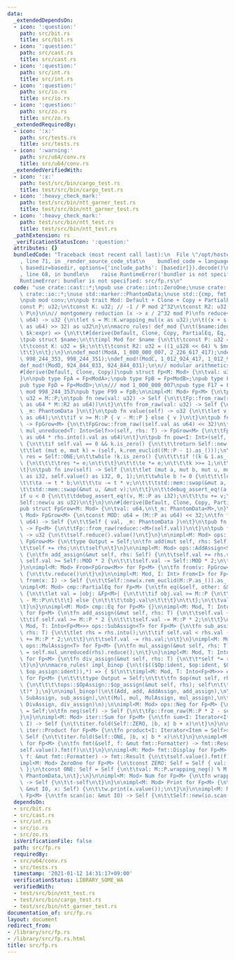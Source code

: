 ```yaml
---
data:
  _extendedDependsOn:
  - icon: ':question:'
    path: src/bit.rs
    title: src/bit.rs
  - icon: ':question:'
    path: src/cast.rs
    title: src/cast.rs
  - icon: ':question:'
    path: src/int.rs
    title: src/int.rs
  - icon: ':question:'
    path: src/io.rs
    title: src/io.rs
  - icon: ':question:'
    path: src/zo.rs
    title: src/zo.rs
  _extendedRequiredBy:
  - icon: ':x:'
    path: src/tests.rs
    title: src/tests.rs
  - icon: ':warning:'
    path: src/u64/conv.rs
    title: src/u64/conv.rs
  _extendedVerifiedWith:
  - icon: ':x:'
    path: test/src/bin/cargo_test.rs
    title: test/src/bin/cargo_test.rs
  - icon: ':heavy_check_mark:'
    path: test/src/bin/ntt_garner_test.rs
    title: test/src/bin/ntt_garner_test.rs
  - icon: ':heavy_check_mark:'
    path: test/src/bin/ntt_test.rs
    title: test/src/bin/ntt_test.rs
  _pathExtension: rs
  _verificationStatusIcon: ':question:'
  attributes: {}
  bundledCode: "Traceback (most recent call last):\n  File \"/opt/hostedtoolcache/Python/3.9.1/x64/lib/python3.9/site-packages/onlinejudge_verify/documentation/build.py\"\
    , line 71, in _render_source_code_stat\n    bundled_code = language.bundle(stat.path,\
    \ basedir=basedir, options={'include_paths': [basedir]}).decode()\n  File \"/opt/hostedtoolcache/Python/3.9.1/x64/lib/python3.9/site-packages/onlinejudge_verify/languages/user_defined.py\"\
    , line 68, in bundle\n    raise RuntimeError('bundler is not specified: {}'.format(path.as_posix()))\n\
    RuntimeError: bundler is not specified: src/fp.rs\n"
  code: "use crate::cast::*;\npub use crate::int::ZeroOne;\nuse crate::int::*;\nuse\
    \ crate::io::*;\nuse std::marker::PhantomData;\nuse std::{cmp, fmt, iter, ops};\n\
    \npub mod conv;\n\npub trait Mod: Default + Clone + Copy + PartialEq + Eq {\n\t\
    const P: u32;\n\tconst K: u32; // -1 / P mod 2^32\n\tconst R2: u32; // 2^64 mod\
    \ P\n}\n\n// montgomery reduction (x -> x / 2^32 mod P)\nfn reduce<M: Mod>(x:\
    \ u64) -> u32 {\n\tlet s = M::K.wrapping_mul(x as u32);\n\t((x + s as u64 * M::P\
    \ as u64) >> 32) as u32\n}\n\nmacro_rules! def_mod {\n\t($name:ident, $modu:expr,\
    \ $k:expr) => {\n\t\t#[derive(Default, Clone, Copy, PartialEq, Eq, Debug)]\n\t\
    \tpub struct $name;\n\t\timpl Mod for $name {\n\t\t\tconst P: u32 = $modu;\n\t\
    \t\tconst K: u32 = $k;\n\t\t\tconst R2: u32 = ((1_u128 << 64) % $modu) as u32;\n\
    \t\t}\n\t};\n}\n\ndef_mod!(ModA, 1_000_000_007, 2_226_617_417);\ndef_mod!(ModB,\
    \ 998_244_353, 998_244_351);\ndef_mod!(ModC, 1_012_924_417, 1_012_924_415);\n\
    def_mod!(ModD, 924_844_033, 924_844_031);\n\n// modular arithmetics\n#[repr(transparent)]\n\
    #[derive(Default, Clone, Copy)]\npub struct Fp<M: Mod> {\n\tval: u32,\n\t_m: PhantomData<M>,\n\
    }\n\npub type FpA = Fp<ModA>;\npub type FpB = Fp<ModB>;\npub type FpC = Fp<ModC>;\n\
    pub type FpD = Fp<ModD>;\n\n/// mod 1_000_000_007\npub type F17 = FpA;\n\n///\
    \ mod 998_244_353\npub type F99 = FpB;\n\nimpl<M: Mod> Fp<M> {\n\tpub const P:\
    \ u32 = M::P;\n\tpub fn new(val: u32) -> Self {\n\t\tFp::from_raw(reduce::<M>(val\
    \ as u64 * M::R2 as u64))\n\t}\n\tfn from_raw(val: u32) -> Self {\n\t\tFp { val,\
    \ _m: PhantomData }\n\t}\n\tpub fn value(self) -> u32 {\n\t\tlet v = reduce::<M>(self.val\
    \ as u64);\n\t\tif v >= M::P { v - M::P } else { v }\n\t}\n\tpub fn grow(self)\
    \ -> FpGrow<M> {\n\t\tFpGrow::from_raw((self.val as u64) << 32)\n\t}\n\tpub fn\
    \ mul_unreduced<T: Into<Self>>(self, rhs: T) -> FpGrow<M> {\n\t\tFpGrow::from_raw(self.val\
    \ as u64 * rhs.into().val as u64)\n\t}\n\tpub fn pow<I: Int>(self, k: I) -> Self\
    \ {\n\t\tif self.val == 0 && k.is_zero() {\n\t\t\treturn Self::new(1);\n\t\t}\n\
    \t\tlet (mut e, mut k) = (self, k.rem_euclid((M::P - 1).as_()));\n\t\tlet mut\
    \ res = Self::ONE;\n\t\twhile !k.is_zero() {\n\t\t\tif !(k & 1.as_()).is_zero()\
    \ {\n\t\t\t\tres *= e;\n\t\t\t}\n\t\t\te *= e;\n\t\t\tk >>= 1;\n\t\t}\n\t\tres\n\
    \t}\n\tpub fn inv(self) -> Self {\n\t\tlet (mut a, mut b, mut u, mut v) = (M::P\
    \ as i32, self.value() as i32, 0, 1);\n\t\twhile b != 0 {\n\t\t\tlet t = a / b;\n\
    \t\t\ta -= t * b;\n\t\t\tu -= t * v;\n\t\t\tstd::mem::swap(&mut a, &mut b);\n\t\
    \t\tstd::mem::swap(&mut u, &mut v);\n\t\t}\n\t\tdebug_assert_eq!(a, 1);\n\t\t\
    if u < 0 {\n\t\t\tdebug_assert_eq!(v, M::P as i32);\n\t\t\tu += v;\n\t\t}\n\t\t\
    Self::new(u as u32)\n\t}\n}\n\n#[derive(Default, Clone, Copy, PartialEq, Eq)]\n\
    pub struct FpGrow<M: Mod> {\n\tval: u64,\n\t_m: PhantomData<M>,\n}\n\nimpl<M:\
    \ Mod> FpGrow<M> {\n\tconst MOD: u64 = (M::P as u64) << 32;\n\tfn from_raw(val:\
    \ u64) -> Self {\n\t\tSelf { val, _m: PhantomData }\n\t}\n\tpub fn reduce(self)\
    \ -> Fp<M> {\n\t\tFp::from_raw(reduce::<M>(self.val))\n\t}\n\tpub fn value(self)\
    \ -> u32 {\n\t\tself.reduce().value()\n\t}\n}\n\nimpl<M: Mod> ops::Add<Self> for\
    \ FpGrow<M> {\n\ttype Output = Self;\n\tfn add(mut self, rhs: Self) -> Self {\n\
    \t\tself += rhs;\n\t\tself\n\t}\n}\n\nimpl<M: Mod> ops::AddAssign<Self> for FpGrow<M>\
    \ {\n\tfn add_assign(&mut self, rhs: Self) {\n\t\tself.val += rhs.val;\n\t\tif\
    \ self.val >= Self::MOD * 2 {\n\t\t\tself.val -= Self::MOD * 2;\n\t\t}\n\t}\n\
    }\n\nimpl<M: Mod> From<FpGrow<M>> for Fp<M> {\n\tfn from(v: FpGrow<M>) -> Self\
    \ {\n\t\tv.reduce()\n\t}\n}\n\nimpl<M: Mod, I: Int> From<I> for Fp<M> {\n\tfn\
    \ from(x: I) -> Self {\n\t\tSelf::new(x.rem_euclid(M::P.as_()).as_())\n\t}\n}\n\
    \nimpl<M: Mod> cmp::PartialEq for Fp<M> {\n\tfn eq(&self, other: &Self) -> bool\
    \ {\n\t\tlet val = |obj: &Fp<M>| {\n\t\t\tif obj.val >= M::P {\n\t\t\t\tobj.val\
    \ - M::P\n\t\t\t} else {\n\t\t\t\tobj.val\n\t\t\t}\n\t\t};\n\t\tval(self) == val(other)\n\
    \t}\n}\n\nimpl<M: Mod> cmp::Eq for Fp<M> {}\n\nimpl<M: Mod, T: Into<Fp<M>>> ops::AddAssign<T>\
    \ for Fp<M> {\n\tfn add_assign(&mut self, rhs: T) {\n\t\tself.val += rhs.into().val;\n\
    \t\tif self.val >= M::P * 2 {\n\t\t\tself.val -= M::P * 2;\n\t\t}\n\t}\n}\nimpl<M:\
    \ Mod, T: Into<Fp<M>>> ops::SubAssign<T> for Fp<M> {\n\tfn sub_assign(&mut self,\
    \ rhs: T) {\n\t\tlet rhs = rhs.into();\n\t\tif self.val < rhs.val {\n\t\t\tself.val\
    \ += M::P * 2;\n\t\t}\n\t\tself.val -= rhs.val;\n\t}\n}\nimpl<M: Mod, T: Into<Fp<M>>>\
    \ ops::MulAssign<T> for Fp<M> {\n\tfn mul_assign(&mut self, rhs: T) {\n\t\t*self\
    \ = self.mul_unreduced(rhs).reduce();\n\t}\n}\nimpl<M: Mod, T: Into<Fp<M>>> ops::DivAssign<T>\
    \ for Fp<M> {\n\tfn div_assign(&mut self, rhs: T) {\n\t\t*self *= rhs.into().inv();\n\
    \t}\n}\n\nmacro_rules! impl_binop {\n\t($(($Op:ident, $op:ident, $OpAssign:ident,\
    \ $op_assign:ident)),*) => { $(\n\t\timpl<M: Mod, T: Into<Fp<M>>> ops::$Op<T>\
    \ for Fp<M> {\n\t\t\ttype Output = Self;\n\t\t\tfn $op(mut self, rhs: T) -> Self\
    \ {\n\t\t\t\tops::$OpAssign::$op_assign(&mut self, rhs); self\n\t\t\t}\n\t\t}\n\
    \t)* };\n}\n\nimpl_binop!(\n\t(Add, add, AddAssign, add_assign),\n\t(Sub, sub,\
    \ SubAssign, sub_assign),\n\t(Mul, mul, MulAssign, mul_assign),\n\t(Div, div,\
    \ DivAssign, div_assign)\n);\n\nimpl<M: Mod> ops::Neg for Fp<M> {\n\ttype Output\
    \ = Self;\n\tfn neg(self) -> Self {\n\t\tFp::from_raw(M::P * 2 - self.val)\n\t\
    }\n}\n\nimpl<M: Mod> iter::Sum for Fp<M> {\n\tfn sum<I: Iterator<Item = Self>>(iter:\
    \ I) -> Self {\n\t\titer.fold(Self::ZERO, |b, x| b + x)\n\t}\n}\n\nimpl<M: Mod>\
    \ iter::Product for Fp<M> {\n\tfn product<I: Iterator<Item = Self>>(iter: I) ->\
    \ Self {\n\t\titer.fold(Self::ONE, |b, x| b * x)\n\t}\n}\n\nimpl<M: Mod> fmt::Debug\
    \ for Fp<M> {\n\tfn fmt(&self, f: &mut fmt::Formatter) -> fmt::Result {\n\t\t\
    self.value().fmt(f)\n\t}\n}\n\nimpl<M: Mod> fmt::Display for Fp<M> {\n\tfn fmt(&self,\
    \ f: &mut fmt::Formatter) -> fmt::Result {\n\t\tself.value().fmt(f)\n\t}\n}\n\n\
    impl<M: Mod> ZeroOne for Fp<M> {\n\tconst ZERO: Self = Self { val: 0, _m: PhantomData\
    \ };\n\tconst ONE: Self = Self {\n\t\tval: M::P.wrapping_neg() % M::P,\n\t\t_m:\
    \ PhantomData,\n\t};\n}\n\nimpl<M: Mod> Num for Fp<M> {\n\tfn wrapping_neg(self)\
    \ -> Self {\n\t\t-self\n\t}\n}\n\nimpl<M: Mod> Print for Fp<M> {\n\tfn print(w:\
    \ &mut IO, x: Self) {\n\t\tw.print(x.value());\n\t}\n}\n\nimpl<M: Mod> Scan for\
    \ Fp<M> {\n\tfn scan(io: &mut IO) -> Self {\n\t\tSelf::new(io.scan())\n\t}\n}\n"
  dependsOn:
  - src/bit.rs
  - src/cast.rs
  - src/int.rs
  - src/io.rs
  - src/zo.rs
  isVerificationFile: false
  path: src/fp.rs
  requiredBy:
  - src/u64/conv.rs
  - src/tests.rs
  timestamp: '2021-01-12 14:31:17+09:00'
  verificationStatus: LIBRARY_SOME_WA
  verifiedWith:
  - test/src/bin/ntt_test.rs
  - test/src/bin/cargo_test.rs
  - test/src/bin/ntt_garner_test.rs
documentation_of: src/fp.rs
layout: document
redirect_from:
- /library/src/fp.rs
- /library/src/fp.rs.html
title: src/fp.rs
---
```

